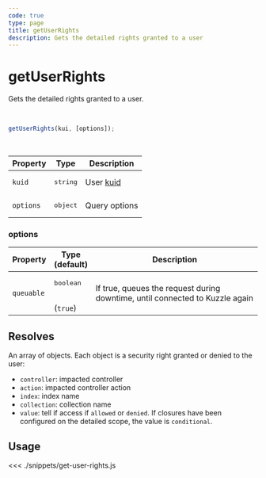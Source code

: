 ```yaml
---
code: true
type: page
title: getUserRights
description: Gets the detailed rights granted to a user
---
```


# getUserRights

Gets the detailed rights granted to a user.

<br />

```js
getUserRights(kui, [options]);
```

<br />

| Property | Type | Description |
|--- |--- |--- |
| `kuid` | <pre>string</pre> | User [kuid](/core/2/guides/essentials/user-authentication#kuzzle-user-identifier-kuid) |
| `options` | <pre>object</pre> | Query options |

### options

| Property | Type<br />(default) | Description |
| --- | --- | --- |
| `queuable` | <pre>boolean</pre><br />(`true`) | If true, queues the request during downtime, until connected to Kuzzle again |

## Resolves

An array of objects. Each object is a security right granted or denied to the user:

- `controller`: impacted controller
- `action`: impacted controller action
- `index`: index name
- `collection`: collection name
- `value`: tell if access if `allowed` or `denied`. If closures have been configured on the detailed scope, the value is `conditional`.


## Usage

<<< ./snippets/get-user-rights.js
